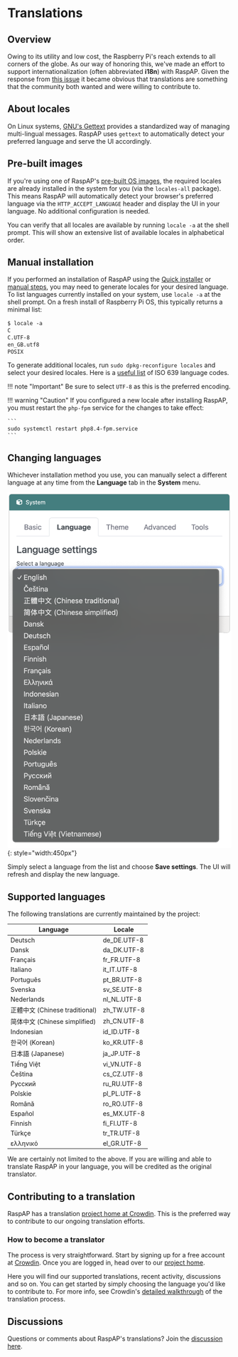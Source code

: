 # Translations

## Overview
Owing to its utility and low cost, the Raspberry Pi's reach extends to all corners of the globe. As our way of honoring this, we've made an effort to support internationalization (often abbreviated **i18n**) with RaspAP. Given the response from [this issue](https://github.com/RaspAP/raspap-webgui/issues/121) it became obvious that translations are something that the community both wanted and were willing to contribute to.

## About locales
On Linux systems, [GNU's Gettext](https://www.gnu.org/software/gettext/) provides a standardized way of managing multi-lingual messages. RaspAP uses `gettext` to automatically detect your preferred language and serve the UI accordingly.

## Pre-built images
If you're using one of RaspAP's [pre-built OS images](/get-started/simple-setup/#installation-method), the required locales are already installed in the system for you (via the `locales-all` package). This means RaspAP will automatically detect your browser's preferred language via the `HTTP_ACCEPT_LANGUAGE` header and display the UI in your language. No additional configuration is needed.

You can verify that all locales are available by running `locale -a` at the shell prompt. This will show an extensive list of available locales in alphabetical order.

## Manual installation
If you performed an installation of RaspAP using the [Quick installer](/get-started/quick-installer) or [manual steps](/get-started/manual), you may need to generate locales for your desired language. To list languages currently installed on your system, use `locale -a` at the shell prompt. On a fresh install of Raspberry Pi OS, this typically returns a minimal list:

```
$ locale -a
C
C.UTF-8
en_GB.utf8
POSIX
```

To generate additional locales, run `sudo dpkg-reconfigure locales` and select your desired locales. Here is a [useful list](http://www.localeplanet.com/icu/iso639.html) of ISO 639 language codes. 

!!! note "Important"
    Be sure to select `UTF-8` as this is the preferred encoding.

!!! warning "Caution"
    If you configured a new locale after installing RaspAP, you must restart the `php-fpm` service for the changes to take effect:

    ```
    sudo systemctl restart php8.4-fpm.service
    ```

## Changing languages
Whichever installation method you use, you can manually select a different language at any time from the **Language** tab in the **System** menu.

![](../images/locales.png){: style="width:450px"}

Simply select a language from the list and choose **Save settings**. The UI will refresh and display the new language.

## Supported languages 

The following translations are currently maintained by the project: 

| Language | Locale | 
|---|---|
| Deutsch  | de_DE.UTF-8 |
| Dansk  | da_DK.UTF-8 |
| Français  | fr_FR.UTF-8 |
| Italiano | it_IT.UTF-8 |
| Português | pt_BR.UTF-8 |
| Svenska | sv_SE.UTF-8 |
| Nederlands | nl_NL.UTF-8 |
| 正體中文 (Chinese traditional) | zh_TW.UTF-8 |
| 简体中文 (Chinese simplified) | zh_CN.UTF-8 |
| Indonesian | id_ID.UTF-8 |
| 한국어 (Korean) | ko_KR.UTF-8 |
| 日本語 (Japanese) | ja_JP.UTF-8 |
| Tiếng Việt | vi_VN.UTF-8 |
| Čeština | cs_CZ.UTF-8 |
| Русский | ru_RU.UTF-8 |
| Polskie | pl_PL.UTF-8 |
| Română  | ro_RO.UTF-8 |
| Español | es_MX.UTF-8 |
| Finnish | fi_FI.UTF-8 |
| Türkçe  | tr_TR.UTF-8 |
| ελληνικό | el_GR.UTF-8 |

We are certainly not limited to the above. If you are willing and able to translate RaspAP in your language, you will be credited as the original translator.

## Contributing to a translation
RaspAP has a translation [project home at Crowdin](https://crowdin.com/project/raspap). This is the preferred way to contribute to our ongoing translation efforts.

### How to become a translator
The process is very straightforward. Start by signing up for a free account at [Crowdin](https://crowdin.com/). Once you are logged in, head over to our [project home](https://crowdin.com/project/raspap). 

Here you will find our supported translations, recent activity, discussions and so on. You can get started by simply choosing the language you'd like to contribute to. For more info, see Crowdin's [detailed walkthrough](https://support.crowdin.com/crowdin-intro/#translation-process) of the translation process.

## Discussions
Questions or comments about RaspAP's translations? Join the [discussion here](https://github.com/RaspAP/raspap-webgui/discussions/).
